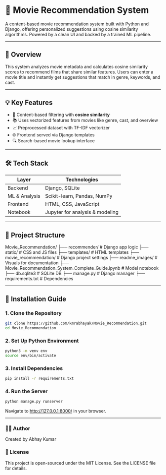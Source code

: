 # 🎥 Movie Recommendation System

A content-based movie recommendation system built with Python and Django, offering personalized suggestions using cosine similarity algorithms. Powered by a clean UI and backed by a trained ML pipeline.

---

## 📘 Overview

This system analyzes movie metadata and calculates cosine similarity scores to recommend films that share similar features. Users can enter a movie title and instantly get suggestions that match in genre, keywords, and cast.

---

## 💡 Key Features

- 🎯 Content-based filtering with **cosine similarity**
- 📚 Uses vectorized features from movies like genre, cast, and overview
- 📈 Preprocessed dataset with TF-IDF vectorizer
- 🌐 Frontend served via Django templates
- 🔍 Search-based movie lookup interface

---

## 🛠 Tech Stack

| Layer       | Technologies                      |
|------------|-----------------------------------|
| Backend     | Django, SQLite                    |
| ML & Analysis | Scikit-learn, Pandas, NumPy        |
| Frontend    | HTML, CSS, JavaScript             |
| Notebook    | Jupyter for analysis & modeling   |

---

## 📁 Project Structure
Movie_Recommendation/ 
├── recommender/ # Django app logic 
├── static/ # CSS and JS files 
├── templates/ # HTML templates 
├── movie_recommendation/ # Django project settings 
├── readme_images/ # Visuals for documentation 
├── Movie_Recommendation_System_Complete_Guide.ipynb # Model notebook 
├── db.sqlite3 # SQLite DB ├── manage.py # Django manager
├── requirements.txt # Dependencies


---

## 🚀 Installation Guide

### 1. Clone the Repository

```bash
git clone https://github.com/kmrabhayak/Movie_Recommendation.git
cd Movie_Recommendation
```
### 2. Set Up Python Environment
```bash
python3 -m venv env
source env/bin/activate
```

### 3. Install Dependencies
```bash
pip install -r requirements.txt
```
### 4. Run the Server
```bash
python manage.py runserver
```

Navigate to http://127.0.0.1:8000/ in your browser.


---

### 👨‍💻 Author
Created by Abhay Kumar

### 📜 License
This project is open-sourced under the MIT License. See the LICENSE file for details.



